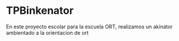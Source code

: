 # TPBinkenator

En este proyecto escolar para la escuela ORT, realizamos un akinator ambientado a la orientacion de ort
